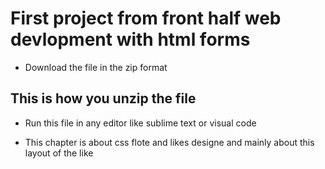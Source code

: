 # First project from front half web devlopment with html forms

* Download the file in the zip format

## This is how you unzip the file

* Run this file in any editor like sublime text or visual code
 
* This chapter is about css flote and likes designe and mainly about this layout of the like
